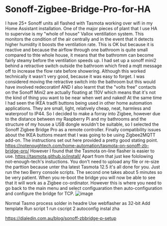 # Sonoff-Zigbee-Bridge-Pro-for-HA
I have 25+ Sonoff units all flashed with Tasmota working over wifi in my Home Assistant installation.
One of the major pieces of plant that I use HA to supervise is my "whole of house" Vallox ventillation system.
This monitors the condition of the air centrally and in the event that it detects higher humidity it boosts the ventilation rate.
This is OK but because it is reactive and because the airflow through one bathroom is quite small compared to thte whole house, it means that the bathromm can become fairly steamy before the ventilation speeds up. I had set up a sonoff mini2 behind a retractive switch outside the bathroom which fired a mqtt message off to increase the flow rate before showering. Although this worked technically it wasn't very good, because it was easy to forget. I was considered moving the retractive switch into the bathroom but this would have involved redecoratinf AND I also learnt that the "volts free" contacts on the Sonoff Mini2 are actually floating at 110V which means that it's not the kind of thing you want to be near when wet and naked!
At the same time I had seen the IKEA tradfi buttons being used in other home automation applications. They are small, light, relatively cheap, neat, harmless and waterproof to IP44. So I decided to make a forray into Zigbee, however due to the distance between my Raspberry Pi and my bathrooms and the structure of my house a USB dongle wouldn't be suitable, so I selected the Sonoff Zigbee Bridge Pro as a remote controller. Finally compatibility issues about the IKEA buttons meant that I was going to be using Zigbee2MQTT add-on.
The instructions set out here provided a pretty good stating point.
https://notenoughtech.com/home-automation/tasmota-on-sonoff-zb-bridge-pro/
However I found that the Tasmota on-line flasher is easier to use.
https://tasmota.github.io/install/
Apart from that just kee fololowing not-enough-tech's instuctions.
You don't need to upload any file or re-size the parttion because unter tha latest Tasmota 12.5 it's all done for you.
Just run the two Berry console scripts. The second one takes about 5 minutes so be very patient.
When you re-boot the bridge you will now be able to see that it will work as a Zigbee co-ordinator.
However this is where you need to go back to the main menu and select configuaration then auto-configuration and configure the bridge for TCP.
![image](https://user-images.githubusercontent.com/56273663/234308947-d2d1088f-4871-4b1a-afae-7fad94e845ed.png)

Normal Tasmo process
solder in headre
Use webflasher as 32-bit
Add template
Run script 1
run cscript 2
autoconfig
instal zha

https://dialedin.com.au/blog/sonoff-zbbridge-p-setup
